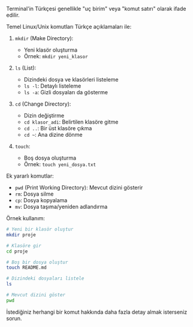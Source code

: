 Terminal'in Türkçesi genellikle "uç birim" veya "komut satırı" olarak ifade edilir. 

Temel Linux/Unix komutları Türkçe açıklamaları ile:

1. `mkdir` (Make Directory): 
   - Yeni klasör oluşturma
   - Örnek: `mkdir yeni_klasor`

2. `ls` (List):
   - Dizindeki dosya ve klasörleri listeleme
   - `ls -l`: Detaylı listeleme
   - `ls -a`: Gizli dosyaları da gösterme

3. `cd` (Change Directory):
   - Dizin değiştirme
   - `cd klasor_adi`: Belirtilen klasöre gitme
   - `cd ..`: Bir üst klasöre çıkma
   - `cd ~`: Ana dizine dönme

4. `touch`:
   - Boş dosya oluşturma
   - Örnek: `touch yeni_dosya.txt`

Ek yararlı komutlar:
- `pwd` (Print Working Directory): Mevcut dizini gösterir
- `rm`: Dosya silme
- `cp`: Dosya kopyalama
- `mv`: Dosya taşıma/yeniden adlandırma

Örnek kullanım:
```bash
# Yeni bir klasör oluştur
mkdir proje

# Klasöre gir
cd proje

# Boş bir dosya oluştur
touch README.md

# Dizindeki dosyaları listele
ls

# Mevcut dizini göster
pwd
```

İstediğiniz herhangi bir komut hakkında daha fazla detay almak isterseniz sorun.